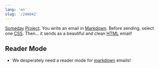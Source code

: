 ```yaml
---
lang: 'en'
slug: '/24A042'
---
```


[Someday](./../.././docs/pages/Someday.md) [Project](./../.././docs/pages/Project.md). You write an email in [Markdown](./../.././docs/pages/Markdown.md). Before sending, select one [CSS](./../.././docs/pages/CSS.md). Then... it sends as a beautiful and clean [HTML](./../.././docs/pages/HTML.md) email!

## Reader Mode

- We desperately need a reader mode for [markdown](./../.././docs/pages/Markdown.md) emails!

<head>
  <html lang="en-US"/>
</head>
